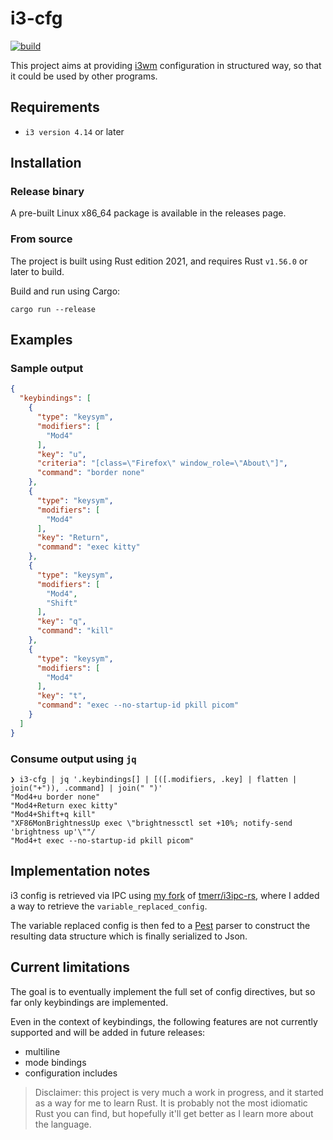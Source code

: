 # i3-cfg

[![build](https://github.com/rogueai/i3-cfg/actions/workflows/build.yml/badge.svg)](https://github.com/rogueai/i3-cfg/actions/workflows/build.yml)

This project aims at providing [i3wm](https://i3wm.org/) configuration in structured way, so that it could be used by 
other programs.

## Requirements

- `i3 version 4.14` or later

## Installation
### Release binary
A pre-built Linux x86_64 package is available in the releases page.

### From source
The project is built using Rust edition 2021, and requires Rust `v1.56.0` or later to build.

Build and run using Cargo:
```shell
cargo run --release
```

## Examples
### Sample output
```json
{
  "keybindings": [
    {
      "type": "keysym",
      "modifiers": [
        "Mod4"
      ],
      "key": "u",
      "criteria": "[class=\"Firefox\" window_role=\"About\"]",
      "command": "border none"
    },
    {
      "type": "keysym",
      "modifiers": [
        "Mod4"
      ],
      "key": "Return",
      "command": "exec kitty"
    },
    {
      "type": "keysym",
      "modifiers": [
        "Mod4",
        "Shift"
      ],
      "key": "q",
      "command": "kill"
    },
    {
      "type": "keysym",
      "modifiers": [
        "Mod4"
      ],
      "key": "t",
      "command": "exec --no-startup-id pkill picom"
    }
  ]
}
```
### Consume output using `jq`
```
❯ i3-cfg | jq '.keybindings[] | [([.modifiers, .key] | flatten | join("+")), .command] | join(" ")'
"Mod4+u border none"
"Mod4+Return exec kitty"
"Mod4+Shift+q kill"
"XF86MonBrightnessUp exec \"brightnessctl set +10%; notify-send 'brightness up'\""/
"Mod4+t exec --no-startup-id pkill picom"
```
## Implementation notes
i3 config is retrieved via IPC using [my fork](https://github.com/rogueai/i3ipc-rs) of [tmerr/i3ipc-rs](https://github.com/tmerr/i3ipc-rs), 
where I added a way to retrieve the `variable_replaced_config`.

The variable replaced config is then fed to a [Pest](https://pest.rs/) parser to construct the resulting data structure
which is finally serialized to Json.

## Current limitations
The goal is to eventually implement the full set of config directives, but so far only keybindings are implemented.

Even in the context of keybindings, the following features are not currently supported and will be added in future releases:

- multiline
- mode bindings
- configuration includes

> Disclaimer: this project is very much a work in progress, and it started as a way for me to learn Rust. It is probably
> not the most idiomatic Rust you can find, but hopefully it'll get better as I learn more about the language.
